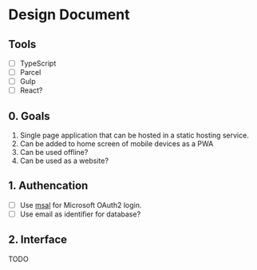 # Design Document

## Tools
- [ ] TypeScript
- [ ] Parcel
- [ ] Gulp
- [ ] React?

## 0. Goals

1. Single page application that can be hosted in a static hosting service.
2. Can be added to home screen of mobile devices as a PWA
3. Can be used offline?
4. Can be used as a website?

## 1. Authencation

- [ ] Use [msal](https://github.com/AzureAD/microsoft-authentication-library-for-js/tree/dev/lib/msal-browser) for Microsoft OAuth2 login.
- [ ] Use email as identifier for database?

## 2. Interface
TODO